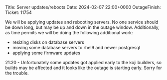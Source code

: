 Title: Server updates/reboots
Date: 2024-02-07 22:00+0000
OutageFinish: 
Ticket: 11754

We will be applying updates and rebooting servers.
No one service should be down long, but may be up and down in the outage window.
Additionally, as time permits we will be doing the following additional work:
* resizing disks on database servers
* moving some database servers to rhel9 and newer postgresql
* applying some firmware updates

21:20 - Unfortunately some updates got applied early to the koji builders,
so builds may be affected and it looks like the outage is starting
early. Sorry for the trouble.
